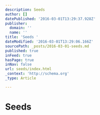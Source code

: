 ```yaml
---
description: Seeds
author: []
datePublished: '2016-03-01T13:29:37.928Z'
publisher:
  domain: ''
  name: ''
title: 'Seeds '
dateModified: '2016-03-01T13:29:06.166Z'
sourcePath: _posts/2016-03-01-seeds.md
published: true
inFeed: true
hasPage: true
inNav: false
url: seeds/index.html
_context: 'http://schema.org'
_type: Article

---
```

# Seeds